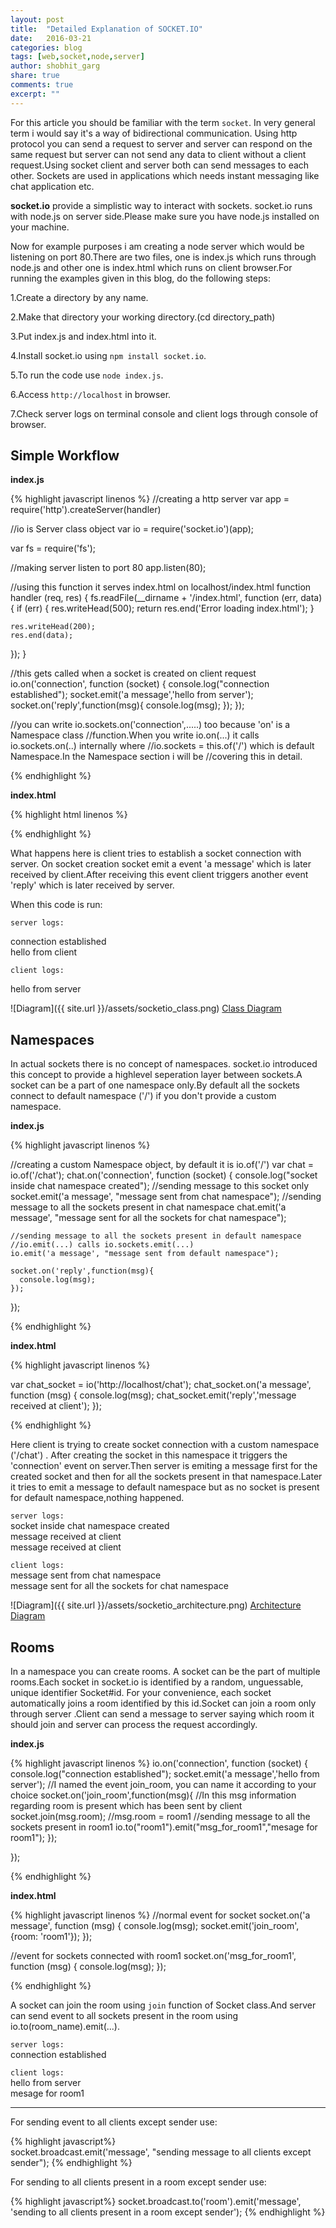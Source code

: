 ```yaml
---
layout: post
title:  "Detailed Explanation of SOCKET.IO"
date:   2016-03-21
categories: blog
tags: [web,socket,node,server]
author: shobhit_garg
share: true
comments: true
excerpt: ""
---
```


For this article you should be familiar with the term `socket`. In very general term i would say it's a way of bidirectional communication. Using http protocol you can send a request to server and server can respond on the same request but server can not send any data to client without a client request.Using socket client and server both can send messages to each other. Sockets are used in applications which needs instant messaging like chat application etc.


__socket.io__ provide a simplistic way to interact with sockets. socket.io runs with node.js on server side.Please make sure you have node.js installed on your machine. 

Now for example purposes i am creating a node server which would be listening on port 80.There are two files, one is index.js which runs through node.js and other one is index.html which runs on client browser.For running the examples given in this blog, do the following steps:

1.Create a directory by any name.

2.Make that directory your working directory.(cd directory_path)

3.Put index.js and index.html into it.

4.Install socket.io using `npm install socket.io`.

5.To run the code use `node index.js`.

6.Access `http://localhost` in browser.

7.Check server logs on terminal console and client logs through console of browser.

## Simple Workflow

__index.js__

{% highlight javascript linenos %}
//creating a http server
var app = require('http').createServer(handler)


//io is Server class object 
var io = require('socket.io')(app);

var fs = require('fs');

//making server listen to port 80
app.listen(80);

//using this function it serves index.html on localhost/index.html
function handler (req, res) {
  fs.readFile(__dirname + '/index.html',
  function (err, data) {
    if (err) {
      res.writeHead(500);
      return res.end('Error loading index.html');
    }

    res.writeHead(200);
    res.end(data);
  });
}


//this gets called when a socket is created on client request
io.on('connection', function (socket) {
    console.log("connection established");
    socket.emit('a message','hello from server');
    socket.on('reply',function(msg){
      console.log(msg);
    });
  });

//you can write io.sockets.on('connection',.....) too because 'on' is a Namespace class 
//function.When you write io.on(...) it calls io.sockets.on(..) internally where 
//io.sockets = this.of('/') which is default Namespace.In the Namespace section i will be
//covering this in detail.

{% endhighlight %}


__index.html__

{% highlight html linenos %}
<script src="/socket.io/socket.io.js"></script>
<script>
//socket.io.js exposes a variable io


var socket = io('http://localhost');
//io.connect(...) & io(...) both are the same thing.
//Both points to the same function and return socket.

//on getting 'a message' event through socket from server
socket.on('a message', function (msg) {
	console.log(msg);
	socket.emit('reply','hello from client');
});

</script>

{% endhighlight %}


What happens here is client tries to establish a socket connection with server. On socket creation socket emit a event 'a message' which is later received by client.After receiving this event client triggers another event 'reply' which is later received by server.

When this code is run:

`server logs:`

connection established    
hello from client

`client logs:`

hello from server


![Diagram]({{ site.url }}/assets/socketio_class.png)
<u>Class Diagram</u>

## Namespaces



In actual sockets there is no concept of namespaces. socket.io introduced this concept to provide a highlevel seperation layer between sockets.A socket can be a part of one namespace only.By default all the sockets connect to default namespace ('/') if you don't provide a custom namespace.

__index.js__ 

{% highlight javascript linenos %}

//creating a custom Namespace object, by default it is io.of('/')
var chat = io.of('/chat');
chat.on('connection', function (socket) {
    console.log("socket inside chat namespace created");
    //sending message to this socket only
    socket.emit('a message', "message sent from chat namespace");
    //sending message to all the sockets present in chat namespace
    chat.emit('a message', "message sent for all the sockets for chat namespace");

    //sending message to all the sockets present in default namespace
    //io.emit(...) calls io.sockets.emit(...) 
    io.emit('a message', "message sent from default namespace");

    socket.on('reply',function(msg){
      console.log(msg);
    });
  });

{% endhighlight %}

__index.html__

{% highlight javascript linenos %}

var chat_socket = io('http://localhost/chat');
chat_socket.on('a message', function (msg) {
     console.log(msg);
     chat_socket.emit('reply','message received at client');
});

{% endhighlight %}


Here client is trying to create socket connection with a custom namespace ('/chat') . After creating the socket in this namespace it triggers the 'connection' event on server.Then server is emiting a message first for the created socket and then for all the sockets present in that namespace.Later it tries to emit a message to default namespace but as no socket is present for default namespace,nothing happened.


`server logs:`  
socket inside chat namespace created  
message received at client  
message received at client  

`client logs:`  
message sent from chat namespace   
message sent for all the sockets for chat namespace   

![Diagram]({{ site.url }}/assets/socketio_architecture.png)
<u>Architecture Diagram</u>


## Rooms

In a namespace you can create rooms. A socket can be the part of multiple rooms.Each socket in socket.io is identified by a random, unguessable, unique identifier Socket#id. For your convenience, each socket automatically joins a room identified by this id.Socket can join a room only through server .Client can send a message to server saying which room it should join and server can process the request accordingly.


__index.js__

{% highlight javascript  linenos %}
io.on('connection', function (socket) {
    console.log("connection established");
    socket.emit('a message','hello from server');
    //I named the event join_room, you can name it according to your choice
    socket.on('join_room',function(msg){
      //In this msg information regarding room is present which has been sent by client
      socket.join(msg.room); //msg.room = room1
      //sending message to all the sockets present in room1
      io.to("room1").emit("msg_for_room1","mesage for room1");
    });

  });

{% endhighlight %}

__index.html__

{% highlight javascript  linenos %}
//normal event for socket
socket.on('a message', function (msg) {
     console.log(msg);
     socket.emit('join_room',{room: 'room1'});
  });

//event for sockets connected with room1
socket.on('msg_for_room1', function (msg) {
     console.log(msg);
  });

{% endhighlight %}

A socket can join the room using `join` function of Socket class.And server can send event to all sockets present in the room using io.to(room_name).emit(...).


`server logs:`  
connection established


`client logs:`  
hello from server  
mesage for room1  

----------------

For sending event to all clients except sender use:   

{% highlight javascript%}    
socket.broadcast.emit('message', "sending message to all clients except sender");
{% endhighlight %}

For sending to all clients present in a room except sender use:

{% highlight javascript%} 
socket.broadcast.to('room').emit('message', 'sending to all clients present in a room except sender');
{% endhighlight %}


